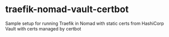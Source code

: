 # traefik-nomad-vault-certbot
Sample setup for running Traefik in Nomad with static certs from HashiCorp Vault with certs managed by certbot
